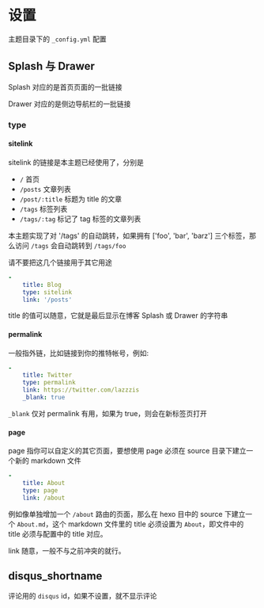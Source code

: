 # 设置

主题目录下的 `_config.yml` 配置

## Splash 与 Drawer

Splash 对应的是首页页面的一批链接

Drawer 对应的是侧边导航栏的一批链接

### type

#### sitelink

sitelink 的链接是本主题已经使用了，分别是

- `/` 首页
- `/posts` 文章列表
- `/post/:title` 标题为 title 的文章
- `/tags` 标签列表
- `/tags/:tag` 标记了 tag 标签的文章列表

本主题实现了对 '/tags' 的自动跳转，如果拥有 ['foo', 'bar', 'barz'] 三个标签，那么访问 `/tags` 会自动跳转到 `/tags/foo`

请不要把这几个链接用于其它用途

```yml
-
    title: Blog
    type: sitelink
    link: '/posts'
```

title 的值可以随意，它就是最后显示在博客 Splash 或 Drawer 的字符串

#### permalink

一般指外链，比如链接到你的推特帐号，例如:

```yml
-
    title: Twitter
    type: permalink
    link: https://twitter.com/lazzzis
    _blank: true
```

`_blank` 仅对 permalink 有用，如果为 true，则会在新标签页打开

#### page

page 指你可以自定义的其它页面，要想使用 page 必须在 source 目录下建立一个新的 markdown 文件

```yml
-
    title: About
    type: page
    link: /about
```

例如像单独增加一个 `/about` 路由的页面，那么在 hexo 目中的 source 下建立一个 `About.md`，这个 markdown 文件里的 title 必须设置为 `About`，即文件中的 title 必须与配置中的 title 对应。

link 随意，一般不与之前冲突的就行。

## disqus_shortname

评论用的 `disqus` id，如果不设置，就不显示评论
